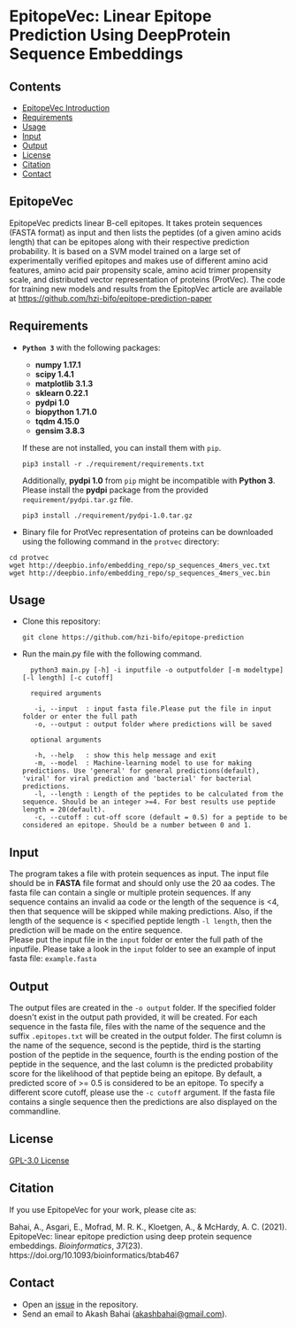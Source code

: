 # EpitopeVec: Linear Epitope Prediction Using DeepProtein Sequence Embeddings

## Contents
- [EpitopeVec Introduction](#introduction)
- [Requirements](#requirements)
- [Usage](#usage)
- [Input](#input)
- [Output](#output)
- [License](#license)
- [Citation](#citation)
- [Contact](#contact)



## EpitopeVec<a name="introduction"></a>
EpitopeVec predicts linear B-cell epitopes. It takes protein sequences (FASTA format) as input and then lists the peptides (of a given amino acids length) that can be epitopes along with their respective prediction probability. It is based on a SVM model trained on a large set of experimentally verified epitopes and makes use of different amino acid features, amino acid pair propensity scale, amino acid trimer propensity scale, and distributed vector representation of proteins (ProtVec).
The code for training new models and results from the EpitopVec article are available at https://github.com/hzi-bifo/epitope-prediction-paper  

## Requirements<a name="requirements"></a>

* **```Python 3```** with the following packages:
    * **numpy 1.17.1**
    * **scipy 1.4.1**
    * **matplotlib 3.1.3**
    * **sklearn 0.22.1**
    * **pydpi 1.0**
    * **biopython 1.71.0**
    * **tqdm 4.15.0**
    * **gensim 3.8.3**
    
   
  If these are not installed, you can install them with ``` pip ```. 
    ```
   pip3 install -r ./requirement/requirements.txt
   ```
   
  Additionally, **pydpi 1.0** from ```pip``` might be incompatible with **Python 3**. Please install the **pydpi** package from the provided ```requirement/pydpi.tar.gz``` file.
    ```
    pip3 install ./requirement/pydpi-1.0.tar.gz
    ```
   
 * Binary file for ProtVec representation of proteins can be downloaded using the following command in the ```protvec``` directory:
 
 ```
 cd protvec
 wget http://deepbio.info/embedding_repo/sp_sequences_4mers_vec.txt
 wget http://deepbio.info/embedding_repo/sp_sequences_4mers_vec.bin
 ```
 
   
## Usage<a name="usage"></a>
* Clone this repository:
  ```
  git clone https://github.com/hzi-bifo/epitope-prediction
  ```
* Run the main.py file with the following command.
  ```    
    python3 main.py [-h] -i inputfile -o outputfolder [-m modeltype] [-l length] [-c cutoff]
    
    required arguments
    
     -i, --input  : input fasta file.Please put the file in input folder or enter the full path
     -o, --output : output folder where predictions will be saved
    
    optional arguments
     
     -h, --help   : show this help message and exit
     -m, --model  : Machine-learning model to use for making predictions. Use 'general' for general predictions(default), 'viral' for viral prediction and 'bacterial' for bacterial predictions.
     -l, --length : Length of the peptides to be calculated from the sequence. Should be an integer >=4. For best results use peptide length = 20(default).
     -c, --cutoff : cut-off score (default = 0.5) for a peptide to be considered an epitope. Should be a number between 0 and 1.
  ```
## Input<a name="input"></a>
  The program takes a file with protein sequences as input. The input file should be in **FASTA** file format and should only use the 20 aa codes. The fasta file can contain  a single or multiple protein sequences. If any sequence contains an invalid aa code or the length of the sequence is <4, then that sequence will be skipped while making predictions. Also, if the length of the sequence is < specified peptide length ```-l length```, then the prediction will be made on the entire sequence.     
 Please put the input file in the ```input``` folder or enter the full path of the inputfile. Please take a look in the ```input``` folder to see an example of input fasta file: ```example.fasta``` 
  
## Output<a name="output"></a>
The output files are created in the ```-o output``` folder. If the specified folder doesn't exist in the output path provided, it will be created. For each sequence in the fasta file, files with the name of the sequence and the suffix ```.epitopes.txt```  will be created in the output folder. The first column is the name of the sequence, second is the peptide, third is the starting postion of the peptide in the sequence, fourth is the ending postion of the peptide in the sequence, and the last column is the predicted probability score for the likelihood of that peptide being an epitope. By default, a predicted score of >= 0.5 is considered to be an epitope. To specify a different score cutoff, please use the ```-c cutoff``` argument.
If the fasta file contains a single sequence then the predictions are also displayed on the commandline.

## License<a name="license"></a>
[GPL-3.0 License](https://github.com/hzi-bifo/epitope-prediction/blob/master/LICENSE.md)

## Citation<a name="citation"></a>
If you use EpitopeVec for your work, please cite as:
<div class="csl-entry">Bahai, A., Asgari, E., Mofrad, M. R. K., Kloetgen, A., &#38; McHardy, A. C. (2021). EpitopeVec: linear epitope prediction using deep protein sequence embeddings. <i>Bioinformatics</i>, <i>37</i>(23). https://doi.org/10.1093/bioinformatics/btab467</div>

## Contact<a name="contact"></a>
- Open an [issue](https://github.com/hzi-bifo/epitope-prediction/issues) in the repository.
- Send an email to Akash Bahai (akashbahai@gmail.com).


